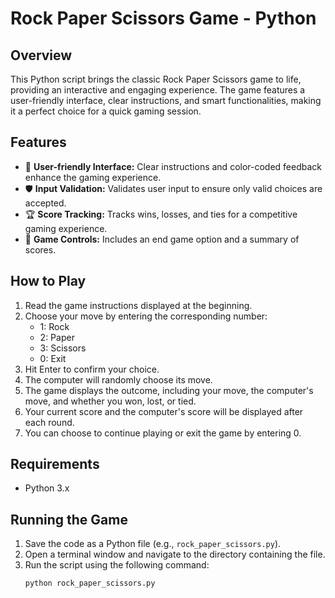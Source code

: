 # Rock Paper Scissors Game - Python

## Overview

This Python script brings the classic Rock Paper Scissors game to life, providing an interactive and engaging experience. The game features a user-friendly interface, clear instructions, and smart functionalities, making it a perfect choice for a quick gaming session.

## Features

- 🌈 **User-friendly Interface:** Clear instructions and color-coded feedback enhance the gaming experience.
- 🛡️ **Input Validation:** Validates user input to ensure only valid choices are accepted.
- 🏆 **Score Tracking:** Tracks wins, losses, and ties for a competitive gaming experience.
- 🏁 **Game Controls:** Includes an end game option and a summary of scores.

## How to Play

1. Read the game instructions displayed at the beginning.
2. Choose your move by entering the corresponding number:
   - 1: Rock
   - 2: Paper
   - 3: Scissors
   - 0: Exit
3. Hit Enter to confirm your choice.
4. The computer will randomly choose its move.
5. The game displays the outcome, including your move, the computer's move, and whether you won, lost, or tied.
6. Your current score and the computer's score will be displayed after each round.
7. You can choose to continue playing or exit the game by entering 0.

## Requirements

- Python 3.x

## Running the Game

1. Save the code as a Python file (e.g., `rock_paper_scissors.py`).
2. Open a terminal window and navigate to the directory containing the file.
3. Run the script using the following command:
   ```bash
   python rock_paper_scissors.py
 ```
